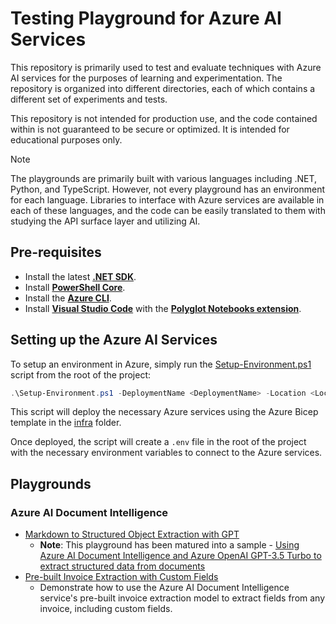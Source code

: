 # Testing Playground for Azure AI Services

This repository is primarily used to test and evaluate techniques with Azure AI services for the purposes of learning and experimentation. The repository is organized into different directories, each of which contains a different set of experiments and tests.

This repository is not intended for production use, and the code contained within is not guaranteed to be secure or optimized. It is intended for educational purposes only.

> [!NOTE]
> The playgrounds are primarily built with various languages including .NET, Python, and TypeScript. However, not every playground has an environment for each language. Libraries to interface with Azure services are available in each of these languages, and the code can be easily translated to them with studying the API surface layer and utilizing AI.

## Pre-requisites

- Install the latest [**.NET SDK**](https://dotnet.microsoft.com/download).
- Install [**PowerShell Core**](https://docs.microsoft.com/en-us/powershell/scripting/install/installing-powershell?view=powershell-7.1).
- Install the [**Azure CLI**](https://docs.microsoft.com/en-us/cli/azure/install-azure-cli).
- Install [**Visual Studio Code**](https://code.visualstudio.com/) with the [**Polyglot Notebooks extension**](https://marketplace.visualstudio.com/items?itemName=ms-dotnettools.dotnet-interactive-vscode).

## Setting up the Azure AI Services

To setup an environment in Azure, simply run the [Setup-Environment.ps1](./Setup-Environment.ps1) script from the root of the project:

```powershell
.\Setup-Environment.ps1 -DeploymentName <DeploymentName> -Location <Location> -SkipInfrastructure $false
```

This script will deploy the necessary Azure services using the Azure Bicep template in the [infra](./infra/main.bicep) folder.

Once deployed, the script will create a `.env` file in the root of the project with the necessary environment variables to connect to the Azure services.

## Playgrounds

### Azure AI Document Intelligence

- [Markdown to Structured Object Extraction with GPT](./playgrounds/DocumentIntelligence/MarkdownDataExtraction.ipynb)
  - **Note**: This playground has been matured into a sample - [Using Azure AI Document Intelligence and Azure OpenAI GPT-3.5 Turbo to extract structured data from documents](https://github.com/jamesmcroft/azure-document-intelligence-markdown-to-openai-data-extraction-sample)
- [Pre-built Invoice Extraction with Custom Fields](./playgrounds/DocumentIntelligence/PrebuiltInvoiceExtraction.ipynb)
  - Demonstrate how to use the Azure AI Document Intelligence service's pre-built invoice extraction model to extract fields from any invoice, including custom fields.
